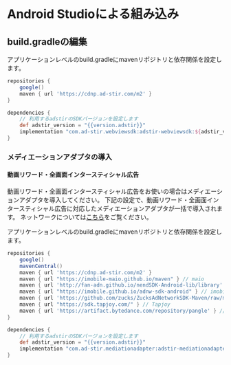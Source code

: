 # Android Studioによる組み込み

## build.gradleの編集
アプリケーションレベルのbuild.gradleにmavenリポジトリと依存関係を設定します。

```groovy hl_lines="6 10"
repositories {
    google()
    maven { url 'https://cdnp.ad-stir.com/m2' }
}

dependencies {
    // 利用するadstirのSDKバージョンを設定します
    def adstir_version = "{{version.adstir}}"
    implementation "com.ad-stir.webviewsdk:adstir-webviewsdk:${adstir_version}"
}
```

### メディエーションアダプタの導入


#### 動画リワード・全画面インタースティシャル広告
動画リワード・全画面インタースティシャル広告をお使いの場合はメディエーションアダプタを導入してください。
下記の設定で、動画リワード・全画面インタースティシャル広告に対応したメディエーションアダプタが一括で導入されます。
ネットワークについては[こちら](../network/index.md)をご覧ください。


アプリケーションレベルのbuild.gradleにmavenリポジトリと依存関係を設定します。

```groovy hl_lines="13 17"
repositories {
    google()
    mavenCentral()
    maven { url 'https://cdnp.ad-stir.com/m2' }
    maven { url "https://imobile-maio.github.io/maven" } // maio
    maven { url 'http://fan-adn.github.io/nendSDK-Android-lib/library' } // nend
    maven { url "https://imobile.github.io/adnw-sdk-android" } // imobile
    maven { url 'https://github.com/zucks/ZucksAdNetworkSDK-Maven/raw/master/' } // zucks
    maven { url "https://sdk.tapjoy.com/" } // Tapjoy
    maven { url 'https://artifact.bytedance.com/repository/pangle' } // TikTok
}

dependencies {
    // 利用するadstirのSDKバージョンを設定します
    def adstir_version = "{{version.adstir}}"
    implementation "com.ad-stir.mediationadapter:adstir-mediationadapter:${adstir_version}"
}
```